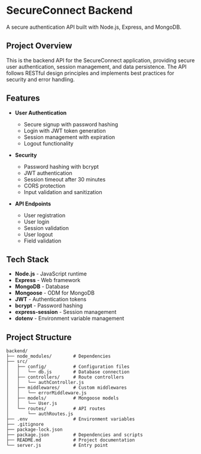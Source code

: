 # SecureConnect Backend

A secure authentication API built with Node.js, Express, and MongoDB.

## Project Overview

This is the backend API for the SecureConnect application, providing secure user authentication, session management, and data persistence. The API follows RESTful design principles and implements best practices for security and error handling.

## Features

- **User Authentication**
  - Secure signup with password hashing
  - Login with JWT token generation
  - Session management with expiration
  - Logout functionality

- **Security**
  - Password hashing with bcrypt
  - JWT authentication
  - Session timeout after 30 minutes
  - CORS protection
  - Input validation and sanitization

- **API Endpoints**
  - User registration
  - User login
  - Session validation
  - User logout
  - Field validation

## Tech Stack

- **Node.js** - JavaScript runtime
- **Express** - Web framework
- **MongoDB** - Database
- **Mongoose** - ODM for MongoDB
- **JWT** - Authentication tokens
- **bcrypt** - Password hashing
- **express-session** - Session management
- **dotenv** - Environment variable management

## Project Structure

```
backend/
├── node_modules/        # Dependencies
├── src/
│   ├── config/          # Configuration files
│   │   └── db.js        # Database connection
│   ├── controllers/     # Route controllers
│   │   └── authController.js
│   ├── middlewares/     # Custom middlewares
│   │   └── errorMiddleware.js
│   ├── models/          # Mongoose models
│   │   └── User.js
│   └── routes/          # API routes
│       └── authRoutes.js
├── .env                 # Environment variables
├── .gitignore
├── package-lock.json
├── package.json         # Dependencies and scripts
├── README.md            # Project documentation
└── server.js            # Entry point
```

